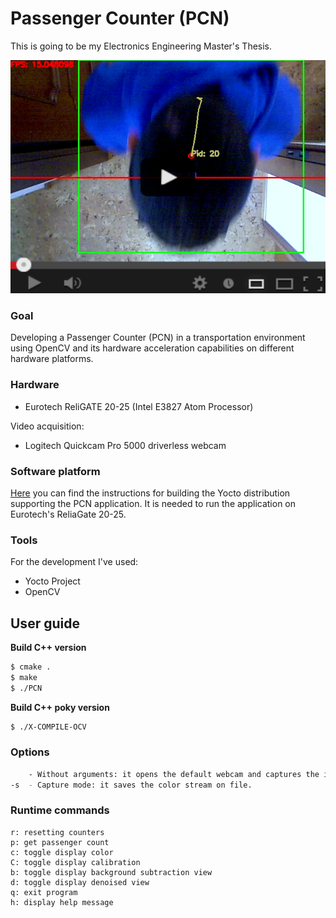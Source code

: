 # Passenger Counter (PCN)
This is going to be my Electronics Engineering Master's Thesis.

<p align="center">
<a href="https://www.youtube.com/watch?v=YkER1yEFgEs"><img src="docs/PCN.png" alt="Watch the video on Youtube.com!"/></a>
</p>

### Goal
Developing a Passenger Counter (PCN) in a transportation environment using OpenCV and its hardware acceleration capabilities on different hardware platforms.

### Hardware
* Eurotech ReliGATE 20-25 (Intel E3827 Atom Processor)

Video acquisition:
* Logitech Quickcam Pro 5000 driverless webcam

### Software platform
[Here](https://github.com/mattdibi/RSPassengerCounter/tree/master/build_config) you can find the instructions for building the Yocto distribution supporting the PCN application. It is needed to run the application on Eurotech's ReliaGate 20-25.

### Tools
For the development I've used:
* Yocto Project
* OpenCV

## User guide

**Build C++ version**
```sh
$ cmake .
$ make
$ ./PCN
```

**Build C++ poky version**
```sh
$ ./X-COMPILE-OCV
```
### Options
```sh
    - Without arguments: it opens the default webcam and captures the input stream.
-s  - Capture mode: it saves the color stream on file.
```

### Runtime commands
```
r: resetting counters
p: get passenger count
c: toggle display color
C: toggle display calibration
b: toggle display background subtraction view
d: toggle display denoised view
q: exit program
h: display help message
```

